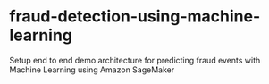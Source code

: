 # fraud-detection-using-machine-learning
Setup end to end demo architecture for predicting fraud events with Machine Learning using Amazon SageMaker
